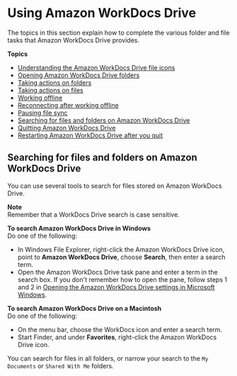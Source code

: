 # Using Amazon WorkDocs Drive<a name="drive_use"></a>

The topics in this section explain how to complete the various folder and file tasks that Amazon WorkDocs Drive provides\.

**Topics**
+ [Understanding the Amazon WorkDocs Drive file icons](drive_icons.md)
+ [Opening Amazon WorkDocs Drive folders](open-files-folders.md)
+ [Taking actions on folders](folder-actions.md)
+ [Taking actions on files](file-actions.md)
+ [Working offline](drive_offline.md)
+ [Reconnecting after working offline](access-on-demand.md)
+ [Pausing file sync](pause-sync.md)
+ [Searching for files and folders on Amazon WorkDocs Drive](#drive_search)
+ [Quitting Amazon WorkDocs Drive](quit-wdd.md)
+ [Restarting Amazon WorkDocs Drive after you quit](restart-wdd.md)

## Searching for files and folders on Amazon WorkDocs Drive<a name="drive_search"></a>

You can use several tools to search for files stored on Amazon WorkDocs Drive\.

**Note**  
Remember that a WorkDocs Drive search is case sensitive\.

**To search Amazon WorkDocs Drive in Windows**  
Do one of the following:
+ In Windows File Explorer, right\-click the Amazon WorkDocs Drive icon, point to **Amazon WorkDocs Drive**, choose **Search**, then enter a search term\.
+ Open the Amazon WorkDocs Drive task pane and enter a term in the search box\. If you don't remember how to open the pane, follow steps 1 and 2 in [Opening the Amazon WorkDocs Drive settings in Microsoft Windows](open-wdd-settings.md)\.

**To search Amazon WorkDocs Drive on a Macintosh**  
Do one of the following:
+ On the menu bar, choose the WorkDocs icon and enter a search term\.
+ Start Finder, and under **Favorites**, right\-click the Amazon WorkDocs Drive icon\.

You can search for files in all folders, or narrow your search to the `My Documents` or `Shared With Me` folders\.